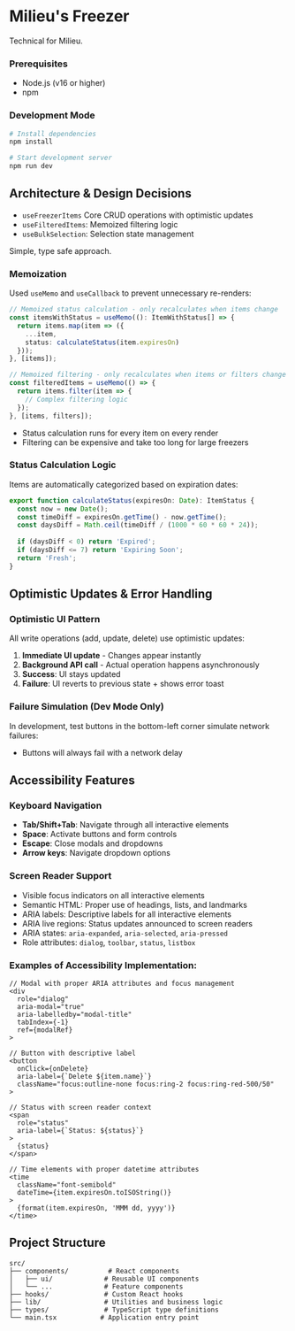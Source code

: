 # Milieu's Freezer

Technical for Milieu. 

### Prerequisites
- Node.js (v16 or higher)
- npm

### Development Mode
```bash
# Install dependencies
npm install

# Start development server
npm run dev
```

## Architecture & Design Decisions

- `useFreezerItems` Core CRUD operations with optimistic updates
- `useFilteredItems`: Memoized filtering logic
- `useBulkSelection`: Selection state management

Simple, type safe approach.

### Memoization 
Used `useMemo` and `useCallback` to prevent unnecessary re-renders:

```typescript
// Memoized status calculation - only recalculates when items change
const itemsWithStatus = useMemo((): ItemWithStatus[] => {
  return items.map(item => ({
    ...item,
    status: calculateStatus(item.expiresOn)
  }));
}, [items]);

// Memoized filtering - only recalculates when items or filters change
const filteredItems = useMemo(() => {
  return items.filter(item => {
    // Complex filtering logic
  });
}, [items, filters]);
```

- Status calculation runs for every item on every render
- Filtering can be expensive and take too long for large freezers

### Status Calculation Logic
Items are automatically categorized based on expiration dates:

```typescript
export function calculateStatus(expiresOn: Date): ItemStatus {
  const now = new Date();
  const timeDiff = expiresOn.getTime() - now.getTime();
  const daysDiff = Math.ceil(timeDiff / (1000 * 60 * 60 * 24));
  
  if (daysDiff < 0) return 'Expired';
  if (daysDiff <= 7) return 'Expiring Soon';
  return 'Fresh';
}
```

## Optimistic Updates & Error Handling

### Optimistic UI Pattern
All write operations (add, update, delete) use optimistic updates:

1. **Immediate UI update** - Changes appear instantly
2. **Background API call** - Actual operation happens asynchronously
3. **Success**: UI stays updated
4. **Failure**: UI reverts to previous state + shows error toast

### Failure Simulation (Dev Mode Only)
In development, test buttons in the bottom-left corner simulate network failures:
- Buttons will always fail with a network delay

## Accessibility Features

### Keyboard Navigation
- **Tab/Shift+Tab**: Navigate through all interactive elements
- **Space**: Activate buttons and form controls
- **Escape**: Close modals and dropdowns
- **Arrow keys**: Navigate dropdown options

### Screen Reader Support
- Visible focus indicators on all interactive elements
- Semantic HTML: Proper use of headings, lists, and landmarks
- ARIA labels: Descriptive labels for all interactive elements
- ARIA live regions: Status updates announced to screen readers
- ARIA states: `aria-expanded`, `aria-selected`, `aria-pressed`
- Role attributes: `dialog`, `toolbar`, `status`, `listbox`

### Examples of Accessibility Implementation:

```tsx
// Modal with proper ARIA attributes and focus management
<div 
  role="dialog" 
  aria-modal="true" 
  aria-labelledby="modal-title"
  tabIndex={-1}
  ref={modalRef}
>

// Button with descriptive label
<button
  onClick={onDelete}
  aria-label={`Delete ${item.name}`}
  className="focus:outline-none focus:ring-2 focus:ring-red-500/50"
>

// Status with screen reader context
<span 
  role="status"
  aria-label={`Status: ${status}`}
>
  {status}
</span>

// Time elements with proper datetime attributes
<time 
  className="font-semibold" 
  dateTime={item.expiresOn.toISOString()}
>
  {format(item.expiresOn, 'MMM dd, yyyy')}
</time>
```

## Project Structure

```
src/
├── components/          # React components
│   ├── ui/             # Reusable UI components
│   └── ...             # Feature components
├── hooks/              # Custom React hooks
├── lib/                # Utilities and business logic
├── types/              # TypeScript type definitions
└── main.tsx           # Application entry point
```
